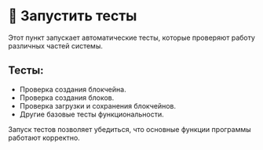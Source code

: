 
# 🧪 Запустить тесты

Этот пункт запускает автоматические тесты, которые проверяют работу различных частей системы.

## Тесты:
- Проверка создания блокчейна.
- Проверка создания блоков.
- Проверка загрузки и сохранения блокчейнов.
- Другие базовые тесты функциональности.

Запуск тестов позволяет убедиться, что основные функции программы работают корректно.
